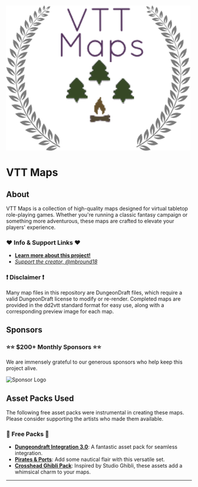 ![](/assets/vtt-maps-logo.png)

# VTT Maps

## About
VTT Maps is a collection of high-quality maps designed for virtual tabletop role-playing games. Whether you're running a classic fantasy campaign or something more adventurous, these maps are crafted to elevate your players' experience.

### ❤️ Info & Support Links ❤️
- **[Learn more about this project!](https://github.com/dnd-apps/vtt-maps/discussions/4)**
- _[Support the creator, @mbround18](https://ko-fi.com/mbround18)_

### ❗ Disclaimer ❗
Many map files in this repository are DungeonDraft files, which require a valid DungeonDraft license to modify or re-render. Completed maps are provided in the dd2vtt standard format for easy use, along with a corresponding preview image for each map.

## Sponsors

### ⭐⭐ $200+ Monthly Sponsors ⭐⭐
We are immensely grateful to our generous sponsors who help keep this project alive.

<img src="https://github.com/dnd-apps/vtt-maps/assets/12646562/da74d3ed-4f87-4f31-858e-961e58d3cd36" width="150px" height="auto" alt="Sponsor Logo" />

## Asset Packs Used
The following free asset packs were instrumental in creating these maps. Please consider supporting the artists who made them available.

### 🌟 Free Packs 🌟
- **[Dungeondraft Integration 3.0](https://www.forgotten-adventures.net/product/map-making/assets/dungeondraft-integration/)**: A fantastic asset pack for seamless integration.
- **[Pirates & Ports](https://essendi.gumroad.com/l/PiratesAndPorts)**: Add some nautical flair with this versatile set.
- **[Crosshead Ghibli Pack](https://crossheadstudios.com/dungeondraft/)**: Inspired by Studio Ghibli, these assets add a whimsical charm to your maps.

---
